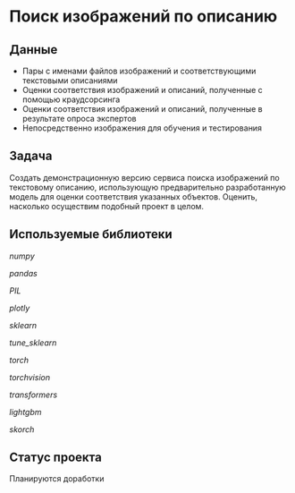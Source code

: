 # Поиск изображений по описанию

## Данные

* Пары с именами файлов изображений и соответствующими текстовыми описаниями
* Оценки соответствия изображений и описаний, полученные с помощью краудсорсинга
* Оценки соответствия изображений и описаний, полученные в результате опроса экспертов
* Непосредственно изображения для обучения и тестирования

## Задача

Создать демонстрационную версию сервиса поиска изображений по текстовому описанию, использующую предварительно разработанную модель для оценки соответствия указанных объектов. Оценить, насколько осуществим подобный проект в целом.

## Используемые библиотеки

*numpy*

*pandas*

*PIL*

*plotly*

*sklearn*

*tune_sklearn*

*torch*

*torchvision*

*transformers*

*lightgbm*

*skorch*

## Статус проекта

Планируются доработки
